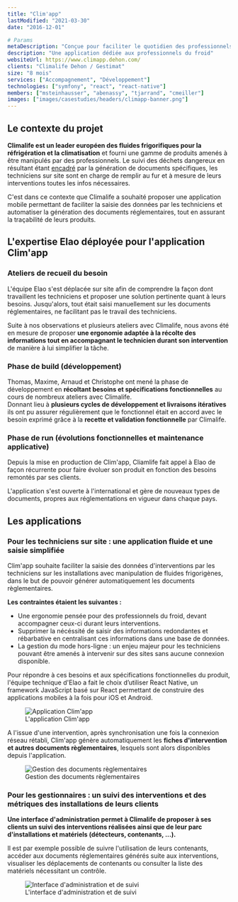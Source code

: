 ```yaml
---
title: "Clim'app"
lastModified: "2021-03-30"
date: "2016-12-01"

# Params
metaDescription: "Conçue pour faciliter le quotidien des professionnels du froid, Clim’app est une solution simple et mobile adaptée aux problématiques et enjeux liés à la manipulation et à la gestion des fluides frigorigènes"
description: "Une application dédiée aux professionnels du froid"
websiteUrl: https://www.climapp.dehon.com/
clients: "Climalife Dehon / Gestimat"
size: "8 mois"
services: ["Accompagnement", "Développement"]
technologies: ["symfony", "react", "react-native"]
members: ["msteinhausser", "abenassy", "tjarrand", "cmeiller"]
images: ["images/casestudies/headers/climapp-banner.png"]
---
```


## Le contexte du projet

**Climalife est un leader européen des fluides frigorifiques pour la
réfrigération et la climatisation** et fourni une gamme de produits
amenés à être manipulés par des professionnels. Le suivi des déchets dangereux
en résultant
étant [encadré](https://www.service-public.fr/professionnels-entreprises/vosdroits/R43122)
par la génération de documents spécifiques, les techniciens sur site sont en
charge de remplir au fur et à mesure de leurs interventions toutes les infos
nécessaires.

C'est dans ce contexte que Climalife a souhaité proposer une application mobile
permettant de faciliter la saisie des données par les techniciens et automatiser
la génération des documents réglementaires, tout en assurant la traçabilité de 
leurs produits.

## L'expertise Elao déployée pour l'application Clim'app

### Ateliers de recueil du besoin

L'équipe Elao s'est déplacée sur site afin de comprendre la façon dont
travaillent les techniciens et proposer une solution pertinente quant à leurs
besoins. Jusqu'alors, tout était saisi manuellement sur les documents
réglementaires, ne facilitant pas le travail des techniciens.

Suite à nos observations et plusieurs ateliers avec Climalife, nous avons
été en mesure de proposer **une ergonomie adaptée à la récolte des informations
tout en accompagnant le technicien durant son intervention** de manière à lui
simplifier la tâche.

### Phase de build (développement)

Thomas, Maxime, Arnaud et Christophe ont mené la phase de développement en
**récoltant besoins et spécifications fonctionnelles** au cours de nombreux
ateliers avec Climalife.  
Donnant lieu à **plusieurs cycles de développement et livraisons itératives**
ils ont pu assurer régulièrement que le fonctionnel était en accord avec le
besoin exprimé grâce à la **recette et validation fonctionnelle** par Climalife.

### Phase de run (évolutions fonctionnelles et maintenance applicative)

Depuis la mise en production de Clim'app, Cliamlife fait appel à Elao de façon
récurrente pour faire évoluer son produit en fonction des besoins remontés par
ses clients.

L'application s'est ouverte à l'international et gère de nouveaux types de documents, 
propres aux réglementations en vigueur dans chaque pays.

## Les applications

### Pour les techniciens sur site : une application fluide et une saisie simplifiée

Clim'app souhaite faciliter la saisie des données d'interventions par les
techniciens sur les installations avec manipulation de fluides frigorigènes,
dans le but de pouvoir générer automatiquement les documents règlementaires.

**Les contraintes étaient les suivantes :**

* Une ergonomie pensée pour des professionnels du froid, devant accompagner
  ceux-ci durant leurs interventions.
* Supprimer la nécéssité de saisir des informations redondantes et rébarbative
  en centralisant ces informations dans une base de données.
* La gestion du mode hors-ligne : un enjeu majeur pour les techniciens pouvant
  être amenés à intervenir sur des sites sans aucune connexion disponible.

Pour répondre à ces besoins et aux spécifications fonctionnelles du produit,
l'équipe technique d'Elao a fait le choix d’utiliser React Native, un framework
JavaScript basé sur React permettant de construire des applications mobiles à la
fois pour iOS et Android.

<figure>
    <img src="images/casestudies/climapp/phone-intervention.png" alt="Application Clim'app">
    <figcaption>
      <span class="figure__legend">L'application Clim'app</span>
    </figcaption>
</figure>

A l'issue d'une intervention, après synchronisation une fois la connexion réseau
rétabli, Clim'app génère automatiquement les **fiches d'intervention et autres
documents règlementaires**, lesquels sont alors disponibles depuis
l'application.

<figure>
    <img src="images/casestudies/climapp/phone-fi-bsd.png" alt="Gestion des documents règlementaires">
    <figcaption>
      <span class="figure__legend">Gestion des documents règlementaires</span>
    </figcaption>
</figure>

### Pour les gestionnaires : un suivi des interventions et des métriques des installations de leurs clients

**Une interface d'administration permet à Climalife de proposer à ses clients un
suivi des interventions réalisées ainsi que de leur parc d'installations et
matériels (détecteurs, contenants, ...).**

Il est par exemple possible de suivre l'utilisation de leurs contenants, accéder
aux documents réglementaires générés suite aux interventions, visualiser les 
déplacements de contenants ou consulter la liste des matériels nécessitant un contrôle.

<figure>
    <img src="images/casestudies/climapp/desktop-dashboard.png" alt="Interface d'administration et de suivi">
    <figcaption>
      <span class="figure__legend">L'interface d'administration et de suivi</span>
    </figcaption>
</figure>
